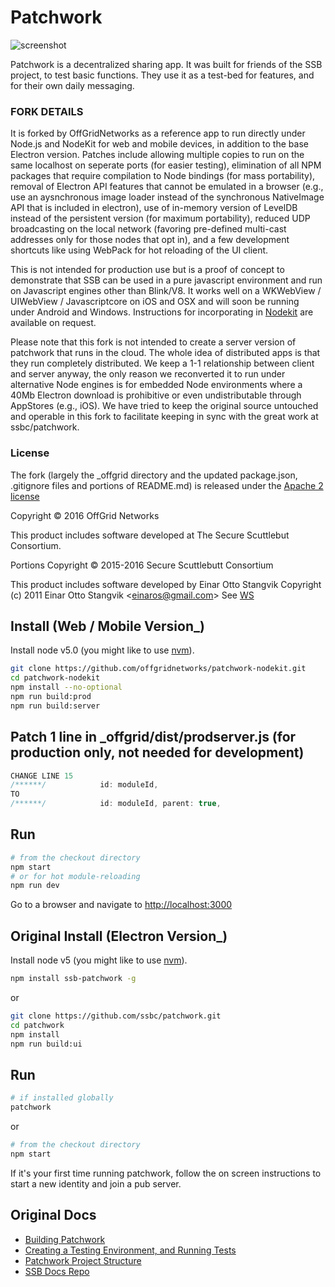 # Patchwork

![screenshot](./screenshot.png)

Patchwork is a decentralized sharing app.
It was built for friends of the SSB project, to test basic functions.
They use it as a test-bed for features, and for their own daily messaging.

### FORK DETAILS 

It is forked by OffGridNetworks as a reference app to run directly under Node.js and NodeKit for web and mobile devices,
in addition to the base Electron version.  Patches include allowing multiple copies to run on the same localhost on seperate
ports (for easier testing), elimination of all NPM packages that require compilation to Node bindings (for mass portability),
removal of Electron API features that cannot be emulated in a browser (e.g., use an aysnchronous image loader instead of the 
synchronous NativeImage API that is included in electron), use of in-memory version of LevelDB instead of the persistent version (for maximum portability), reduced UDP broadcasting on
the local network (favoring pre-defined multi-cast addresses only for those nodes that opt in), and a few development shortcuts like using WebPack for hot reloading of the UI client.

This is not intended for production use but is a proof of concept to demonstrate that SSB can be used in a pure javascript environment
and run on Javascript engines other than Blink/V8.  It works well on a WKWebView / UIWebView / Javascriptcore on iOS and OSX and 
will soon be running under Android and Windows.   Instructions for incorporating in [Nodekit](http://nodekit.io) are available
on request.

Please note that this fork is not intended to create a server version of patchwork that runs in the cloud.  The whole idea
of distributed apps is that they run completely distributed.  We keep a 1-1 relationship between client and server anyway, the 
only reason we reconverted it to run under alternative Node engines is for embedded Node environments where a 40Mb Electron download is prohibitive 
or even undistributable through AppStores (e.g., iOS).   We have tried to keep the original source untouched and operable in this fork
to facilitate keeping in sync with the great work at ssbc/patchwork.

### License

The fork (largely the _offgrid directory and the updated package.json, .gitignore files and portions of README.md) is released under the [Apache 2 license](./LICENSE)

Copyright © 2016 OffGrid Networks

This product includes software developed at
The Secure Scuttlebut Consortium. 

Portions Copyright © 2015-2016 Secure Scuttlebutt Consortium

This product includes software developed by Einar Otto Stangvik
Copyright (c) 2011 Einar Otto Stangvik &lt;einaros@gmail.com&gt;
See [WS](./_offgrid/server/lib/ws/README.md)

## Install (Web / Mobile Version_)

Install node v5.0 (you might like to use [nvm](https://github.com/creationix/nvm)).

```bash
git clone https://github.com/offgridnetworks/patchwork-nodekit.git
cd patchwork-nodekit
npm install --no-optional
npm run build:prod
npm run build:server
```

## Patch 1 line in _offgrid/dist/prodserver.js (for production only, not needed for development)

```js
CHANGE LINE 15
/******/ 			id: moduleId,
TO
/******/ 			id: moduleId, parent: true,
```

## Run

```bash
# from the checkout directory
npm start
# or for hot module-reloading
npm run dev
```

Go to a browser and navigate to [http://localhost:3000](http://localhost:3000)


## Original Install (Electron Version_)

Install node v5 (you might like to use [nvm](https://github.com/creationix/nvm)).

``` bash
npm install ssb-patchwork -g
```

or

```bash
git clone https://github.com/ssbc/patchwork.git
cd patchwork
npm install
npm run build:ui
```

## Run

```bash
# if installed globally
patchwork
```

or

```bash
# from the checkout directory
npm start
```

If it's your first time running patchwork,
follow the on screen instructions to start a new identity
and join a pub server.


## Original Docs

- [Building Patchwork](./docs/BUILDING.md)
- [Creating a Testing Environment, and Running Tests](./docs/TESTING.md)
- [Patchwork Project Structure](./docs/PROJECT-STRUCTURE.md)
- [SSB Docs Repo](https://github.com/ssbc/docs)
